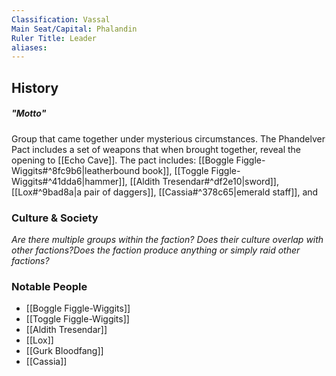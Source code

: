 ```yaml
---
Classification: Vassal
Main Seat/Capital: Phalandin
Ruler Title: Leader
aliases:
---
```

## History
##### "Motto"
Group that came together under mysterious circumstances. The Phandelver Pact includes a set of weapons that when brought together, reveal the opening to [[Echo Cave]]. The pact includes: [[Boggle Figgle-Wiggits#^8fc9b6|leatherbound book]], [[Toggle Figgle-Wiggits#^41dda6|hammer]], [[Aldith Tresendar#^df2e10|sword]], [[Lox#^9bad8a|a pair of daggers]], [[Cassia#^378c65|emerald staff]], and 

### Culture & Society
_Are there multiple groups within the faction? Does their culture overlap with other factions?Does the faction produce anything or simply raid other factions?_

### Notable People
- [[Boggle Figgle-Wiggits]]
- [[Toggle Figgle-Wiggits]]
- [[Aldith Tresendar]]
- [[Lox]]
- [[Gurk Bloodfang]]
- [[Cassia]]